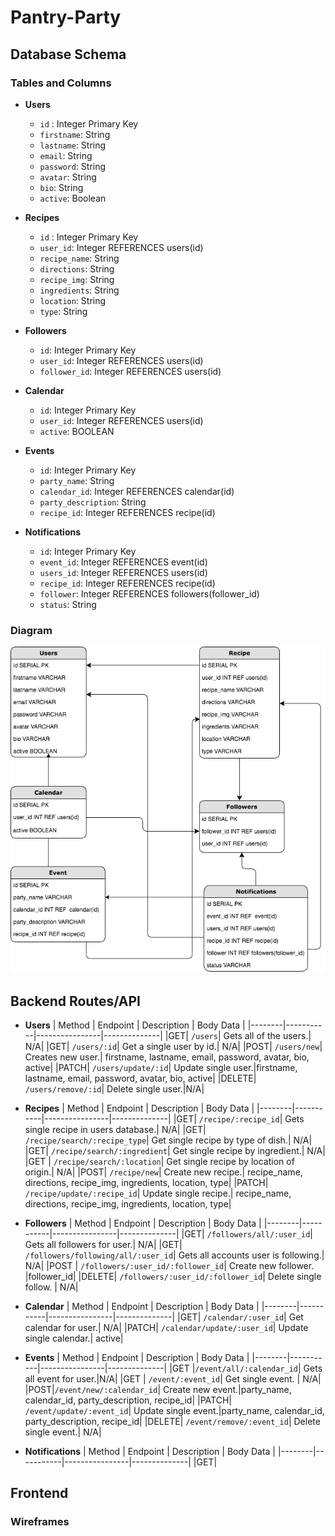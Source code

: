 # Pantry-Party


## Database Schema
### Tables and Columns 
* __Users__
  * `id` : Integer Primary Key
  * `firstname`: String
  * `lastname`: String
  * `email`: String
  * `password`: String
  * `avatar`: String
  * `bio`: String
  * `active`: Boolean
  
* __Recipes__
  * `id` : Integer Primary Key
  * `user_id`: Integer REFERENCES users(id)
  * `recipe_name`: String
  * `directions`: String
  * `recipe_img`: String
  * `ingredients`: String
  * `location`: String
  * `type`: String
  
* __Followers__
  * `id`: Integer Primary Key
  * `user_id`: Integer REFERENCES users(id)
  * `follower_id`: Integer REFERENCES users(id)
  
* __Calendar__
  * `id`: Integer Primary Key
  * `user_id`: Integer REFERENCES users(id)
  * `active`: BOOLEAN
  
* __Events__
  * `id`: Integer Primary Key
  * `party_name`: String
  * `calendar_id`: Integer REFERENCES calendar(id)
  * `party_description`: String
  * `recipe_id`: Integer REFERENCES recipe(id)
  
* __Notifications__
  * `id`: Integer Primary Key
  * `event_id`: Integer REFERENCES event(id)
  * `users_id`: Integer REFERENCES users(id)
  * `recipe_id`: Integer REFERENCES recipe(id)
  * `follower`: Integer REFERENCES followers(follower_id)
  * `status`: String

### Diagram 
![database](./database_schemaG7.png)

## Backend Routes/API
* __Users__
  | Method | Endpoint  | Description    | Body Data    |
  |--------|-----------|----------------|--------------|
  |GET| `/users`| Gets all of the users.| N/A|
  |GET| `/users/:id`| Get a single user by id.| N/A|
  |POST| `/users/new`| Creates new user.| firstname, lastname, email, password, avatar, bio, active|
  |PATCH| `/users/update/:id`| Update single user.|firstname, lastname, email, password, avatar, bio, active|
  |DELETE| `/users/remove/:id`| Delete single user.|N/A|

* __Recipes__
  | Method | Endpoint  | Description    | Body Data    |
  |--------|-----------|----------------|--------------|
  |GET| `/recipe/:recipe_id`| Gets single recipe in users database.| N/A|
  |GET| `/recipe/search/:recipe_type`| Get single recipe by type of dish.| N/A|
  |GET| `/recipe/search/:ingredient`| Get single recipe by ingredient.| N/A|
  |GET | `/recipe/search/:location`| Get single recipe by location of origin.| N/A|
  |POST| `/recipe/new`| Create new recipe.| recipe_name, directions, recipe_img, ingredients, location, type|
  |PATCH| `/recipe/update/:recipe_id`| Update single recipe.| recipe_name, directions, recipe_img, ingredients, location, type|
 
* __Followers__
  | Method | Endpoint  | Description    | Body Data    |
  |--------|-----------|----------------|--------------|
  |GET| `/followers/all/:user_id`| Gets all followers for user.| N/A|
  |GET| `/followers/following/all/:user_id`| Gets all accounts user is following.| N/A|
  |POST | `/followers/:user_id/:follower_id`| Create new follower. |follower_id|
  |DELETE| `/followers/:user_id/:follower_id`| Delete single follow. | N/A|
  
* __Calendar__
  | Method | Endpoint  | Description    | Body Data    |
  |--------|-----------|----------------|--------------|
  |GET| `/calendar/:user_id`| Get calendar for user.| N/A|
  |PATCH| `/calendar/update/:user_id`| Update single calendar.| active|
  
* __Events__
  | Method | Endpoint  | Description    | Body Data    |
  |--------|-----------|----------------|--------------|
  |GET |`/event/all/:calendar_id`| Gets all event for user.|N/A|
  |GET | `/event/:event_id`| Get single event. | N/A|
  |POST|`/event/new/:calendar_id`| Create new event.|party_name, calendar_id, party_description, recipe_id|
  |PATCH| `/event/update/:event_id`| Update single event.|party_name, calendar_id, party_description, recipe_id|
  |DELETE| `/event/remove/:event_id`| Delete single event.| N/A|
  
* __Notifications__
  | Method | Endpoint  | Description    | Body Data    |
  |--------|-----------|----------------|--------------|
  |GET|

## Frontend
### Wireframes
